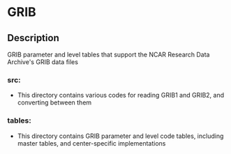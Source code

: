 # GRIB

## Description

GRIB parameter and level tables that support the NCAR Research Data Archive's GRIB data files

### **src:**

- This directory contains various codes for reading GRIB1 and GRIB2, and converting between them

### **tables:**

- This directory contains GRIB parameter and level code tables, including master tables, and center-specific implementations
